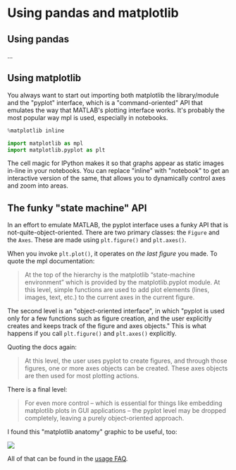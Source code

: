 # Using pandas and matplotlib

## Using pandas

...

## Using matplotlib

You always want to start out importing both matplotlib the library/module and the "pyplot" interface, which is a "command-oriented" API that emulates the way that MATLAB's plotting interface works. It's probably the most popular way mpl is used, especially in notebooks.

```python
%matplotlib inline

import matplotlib as mpl
import matplotlib.pyplot as plt
```

The cell magic for IPython makes it so that graphs appear as static images in-line in your notebooks. You can replace "inline" with "notebook" to get an interactive version of the same, that allows you to dynamically control axes and zoom into areas.

## The funky "state machine" API

In an effort to emulate MATLAB, the pyplot interface uses a funky API that is not-quite-object-oriented. There are two primary classes: the `Figure` and the `Axes`. These are made using `plt.figure()` and `plt.axes()`.

When you invoke `plt.plot()`, it operates on *the last figure* you made. To quote the mpl documentation:

> At the top of the hierarchy is the matplotlib “state-machine environment” which is provided by the matplotlib.pyplot module. At this level, simple functions are used to add plot elements (lines, images, text, etc.) to the current axes in the current figure.

The second level is an "object-oriented interface", in which "pyplot is used only for a few functions such as figure creation, and the user explicitly creates and keeps track of the figure and axes objects." This is what happens if you call `plt.figure()` and `plt.axes()` explicitly.

Quoting the docs again:

> At this level, the user uses pyplot to create figures, and through those figures, one or more axes objects can be created. These axes objects are then used for most plotting actions.

There is a final level:

> For even more control – which is essential for things like embedding matplotlib plots in GUI applications – the pyplot level may be dropped completely, leaving a purely object-oriented approach.

I found this "matplotlib anatomy" graphic to be useful, too:

![](https://matplotlib.org/_images/anatomy1.png)

All of that can be found in the [usage FAQ][faq].

[faq]: https://matplotlib.org/faq/usage_faq.html
